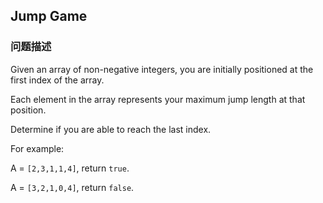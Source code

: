 ## Jump Game  
### 问题描述

Given an array of non-negative integers, you are initially positioned at the first index of the array.



Each element in the array represents your maximum jump length at that position. 



Determine if you are able to reach the last index.



For example:<br />
A = `[2,3,1,1,4]`, return `true`.



A = `[3,2,1,0,4]`, return `false`.

